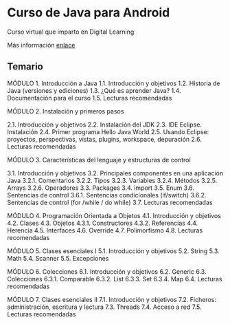 # Curso de Java para Android

Curso virtual que imparto en Digital Learning

Más información [enlace](http://www.digitallearning.es/curso-java-para-android.html)

## Temario

MÓDULO 1. Introducción a Java
1.1. Introducción y objetivos
1.2. Historia de Java (versiones y ediciones)
1.3. ¿Qué es aprender Java?
1.4. Documentación para el curso
1.5. Lecturas recomendadas

 

MÓDULO 2. Instalación y primeros pasos

2.1. Introducción y objetivos
2.2. Instalación del JDK
2.3. IDE Eclipse. Instalación
2.4. Primer programa Hello Java World
2.5. Usando Eclipse: proyectos, perspectivas, vistas, plugins, workspace, depuración
2.6. Lecturas recomendadas

MÓDULO 3. Características del lenguaje y estructuras de control

3.1. Introducción y objetivos
3.2. Principales componentes en una aplicación Java
3.2.1. Comentarios
3.2.2. Tipos
3.2.3. Variables
3.2.4. Métodos
3.2.5. Arrays
3.2.6. Operadores
3.3. Packages
3.4. import
3.5. Enum
3.6. Sentencias de control
3.6.1. Sentencias condicionales (if/switch)
3.6.2. Sentencias de control (for /while / do while)
3.7. Lecturas recomendadas

 

MÓDULO 4. Programación Orientada a Objetos
4.1. Introducción y objetivos
4.2. Clases
4.3. Objetos
4.3.1. Constructores
4.3.2. Referencias
4.4. Herencia
4.5. Interfaces
4.6. Override
4.7. Polimorfismo
4.8. Lecturas recomendadas

 

MÓDULO 5. Clases esenciales I
5.1. Introducción y objetivos
5.2. String
5.3. Math
5.4. Scanner
5.5. Excepciones

 

MÓDULO 6. Colecciones
6.1. Introducción y objetivos
6.2. Generic
6.3. Colecciones
6.3.1. Comparable
6.3.2. List
6.3.3. Set
6.3.4. Map
6.4. Lecturas recomendadas

 

MÓDULO 7. Clases esenciales II
7.1. Introducción y objetivos
7.2. Ficheros: administración, escritura y lectura
7.3. Threads
7.4. Acceso a red
7.5. Lecturas recomendadas